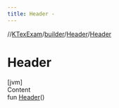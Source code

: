 ```yaml
---
title: Header -
---
```

//[KTexExam](../../index.md)/[builder](../index.md)/[Header](index.md)/[Header](-header.md)



# Header  
[jvm]  
Content  
fun [Header](-header.md)()  



